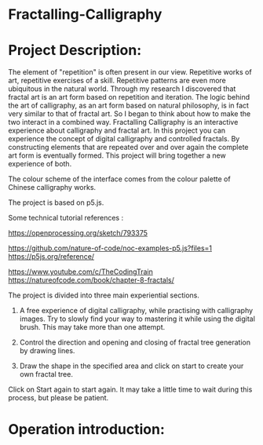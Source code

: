 # Fractalling-Calligraphy


Project Description:
====
The element of "repetition" is often present in our view. Repetitive works of art, repetitive exercises of a skill. Repetitive patterns are even more ubiquitous in the natural world. Through my research I discovered that fractal art is an art form based on repetition and iteration. The logic behind the art of calligraphy, as an art form based on natural philosophy, is in fact very similar to that of fractal art. So I began to think about how to make the two interact in a combined way. Fractalling Calligraphy is an interactive experience about calligraphy and fractal art. In this project you can experience the concept of digital calligraphy and controlled fractals. By constructing elements that are repeated over and over again the complete art form is eventually formed. This project will bring together a new experience of both.

The colour scheme of the interface comes from the colour palette of Chinese calligraphy works.

The project is based on p5.js.


Some technical tutorial references :

https://openprocessing.org/sketch/793375 

https://github.com/nature-of-code/noc-examples-p5.js?files=1 https://p5js.org/reference/ 

https://www.youtube.com/c/TheCodingTrain https://natureofcode.com/book/chapter-8-fractals/

   
The project is divided into three main experiential sections.

1. A free experience of digital calligraphy, while practising with calligraphy images. Try to slowly find your way to mastering it while using the digital brush. This may take more than one attempt.

2. Control the direction and opening and closing of fractal tree generation by drawing lines.

3. Draw the shape in the specified area and click on start to create your own fractal tree.

Click on Start again to start again. It may take a little time to wait during this process, but please be patient.

Operation introduction:
====


